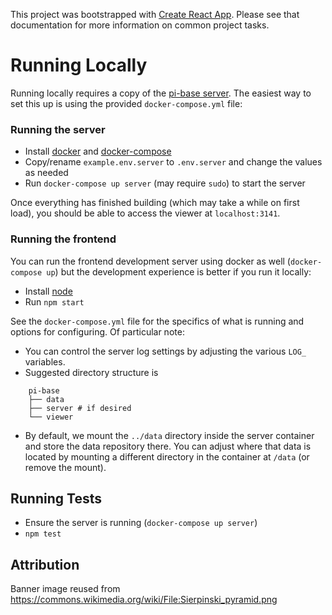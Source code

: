 This project was bootstrapped with [Create React App](https://github.com/facebookincubator/create-react-app). Please see that documentation for more information on common project tasks.

# Running Locally

Running locally requires a copy of the [pi-base server](https://github.com/pi-base/server). The easiest way to set this up is using the provided `docker-compose.yml` file:

### Running the server

* Install [docker](https://docs.docker.com/engine/installation/) and [docker-compose](https://docs.docker.com/compose/install/)
* Copy/rename `example.env.server` to `.env.server` and change the values as needed
* Run `docker-compose up server` (may require `sudo`) to start the server

Once everything has finished building (which may take a while on first load), you should be able to access the viewer at `localhost:3141`.

### Running the frontend

You can run the frontend development server using docker as well (`docker-compose up`) but the development experience is better if you run it locally:

* Install [node](https://nodejs.org/en/)
* Run `npm start`

See the `docker-compose.yml` file for the specifics of what is running and options for configuring. Of particular note:

* You can control the server log settings by adjusting the various `LOG_` variables.
* Suggested directory structure is

```
    pi-base
    ├── data
    ├── server # if desired
    └── viewer
```

* By default, we mount the `../data` directory inside the server container and store the data repository there. You can adjust where that data is located by mounting a different directory in the container at `/data` (or remove the mount).

## Running Tests

* Ensure the server is running (`docker-compose up server`)
* `npm test`

## Attribution

Banner image reused from <https://commons.wikimedia.org/wiki/File:Sierpinski_pyramid.png>
